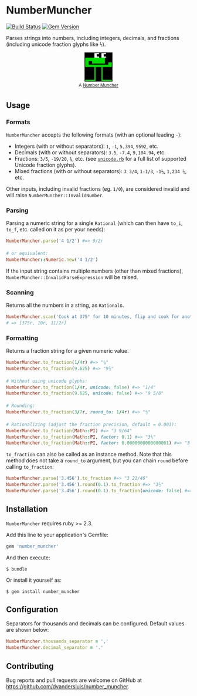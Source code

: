 # NumberMuncher

[![Build Status](https://travis-ci.org/dvandersluis/number_muncher.svg?branch=master)](https://travis-ci.org/dvandersluis/fractions)
[![Gem Version](https://badge.fury.io/rb/number_muncher.svg)](https://badge.fury.io/rb/number_muncher)

Parses strings into numbers, including integers, decimals, and fractions (including unicode fraction glyphs like `⅐`). 

<p align="center">
  <img src="assets/muncher.jpg" width="15%" height="15%">
  <br/>
  <sup align="center">
    A <a href="https://en.wikipedia.org/wiki/Munchers#Number_Munchers">Number Muncher</a>
  </sup>
</p>

## Usage

### Formats

`NumberMuncher` accepts the following formats (with an optional leading `-`):

* Integers (with or without separators): `1`, `-1`, `5,394`, `9592`, etc.
* Decimals (with or without separators): `3.5`, `-7.4`, `9,104.94`, etc.
* Fractions: `3/5`, `-19/20`, `¾`, etc. (see [`unicode.rb`](lib/number_muncher/unicode.rb) for a full list of supported Unicode fraction glyphs).
* Mixed fractions (with or without separators): `3 3/4`, `1-1/3`, `-1⅔`, `1,234 ⅚`, etc.

Other inputs, including invalid fractions (eg. `1/0`), are considered invalid and will raise `NumberMuncher::InvalidNumber`.

### Parsing

Parsing a numeric string for a single `Rational` (which can then have `to_i`, `to_f`, etc. called on it as per your needs):

```ruby
NumberMuncher.parse('4 1/2') #=> 9/2r

# or equivalent:
NumberMuncher::Numeric.new('4 1/2') 
```

If the input string contains multiple numbers (other than mixed fractions), `NumberMuncher::InvalidParseExpression` will be raised.

### Scanning

Returns all the numbers in a string, as `Rational`s.

```ruby
NumberMuncher.scan('Cook at 375° for 10 minutes, flip and cook for another 5.5 minutes')
# => [375r, 10r, 11/2r]
```

### Formatting

Returns a fraction string for a given numeric value.

```ruby
NumberMuncher.to_fraction(1/4r) #=> "¼"
NumberMuncher.to_fraction(9.625) #=> "9⅝"

# Without using unicode glyphs:
NumberMuncher.to_fraction(1/4r, unicode: false) #=> "1/4"
NumberMuncher.to_fraction(9.625, unicode: false) #=> "9 5/8"

# Rounding:
NumberMuncher.to_fraction(3/7r, round_to: 1/4r) #=> "½"

# Rationalizing (adjust the fraction precision, default = 0.001):
NumberMuncher.to_fraction(Math::PI) #=> "3 9/64"
NumberMuncher.to_fraction(Math::PI, factor: 0.1) #=> "3⅕"
NumberMuncher.to_fraction(Math::PI, factor: 0.0000000000000001) #=> "3 39854788871587/281474976710656"  
```

`to_fraction` can also be called as an instance method. Note that this method does not take a `round_to` argument, but you can chain `round` before calling `to_fraction`:

```ruby
NumberMuncher.parse('3.456').to_fraction #=> "3 21/46" 
NumberMuncher.parse('3.456').round(0.1).to_fraction #=> "3½"
NumberMuncher.parse('3.456').round(0.1).to_fraction(unicode: false) #=> "3 1/2"
```

## Installation

`NumberMuncher` requires ruby >= 2.3.

Add this line to your application's Gemfile:

```ruby
gem 'number_muncher'
```

And then execute:

    $ bundle

Or install it yourself as:

    $ gem install number_muncher

## Configuration

Separators for thousands and decimals can be configured. Default values are shown below:

```ruby
NumberMuncher.thousands_separator = ','
NumberMuncher.decimal_separator = '.'
```

## Contributing

Bug reports and pull requests are welcome on GitHub at https://github.com/dvandersluis/number_muncher.
